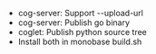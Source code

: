 * cog-server: Support --upload-url
* cog-server: Publish go binary
* coglet: Publish python source tree
* Install both in monobase build.sh
